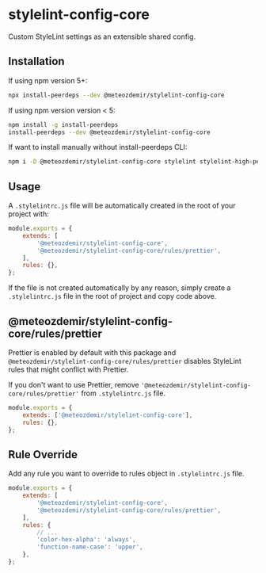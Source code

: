 # stylelint-config-core

Custom StyleLint settings as an extensible shared config.

## Installation

If using npm version 5+:

```bash
npx install-peerdeps --dev @meteozdemir/stylelint-config-core
```

If using npm version version < 5:

```bash
npm install -g install-peerdeps
install-peerdeps --dev @meteozdemir/stylelint-config-core
```

If want to install manually without install-peerdeps CLI:

```bash
npm i -D @meteozdemir/stylelint-config-core stylelint stylelint-high-performance-animation stylelint-order stylelint-prettier
```

## Usage

A `.stylelintrc.js` file will be automatically created in the root of your project with:

```javascript
module.exports = {
    extends: [
        '@meteozdemir/stylelint-config-core',
        '@meteozdemir/stylelint-config-core/rules/prettier',
    ],
    rules: {},
};
```

If the file is not created automatically by any reason, simply create a `.stylelintrc.js` file in the root of project and copy code above.

## @meteozdemir/stylelint-config-core/rules/prettier

Prettier is enabled by default with this package and `@meteozdemir/stylelint-config-core/rules/prettier` disables StyleLint rules that might conflict with Prettier.

If you don't want to use Prettier, remove `'@meteozdemir/stylelint-config-core/rules/prettier'` from `.stylelintrc.js` file.

```javascript
module.exports = {
    extends: ['@meteozdemir/stylelint-config-core'],
    rules: {},
};
```

## Rule Override

Add any rule you want to override to rules object in `.stylelintrc.js` file.

```javascript
module.exports = {
    extends: [
        '@meteozdemir/stylelint-config-core',
        '@meteozdemir/stylelint-config-core/rules/prettier',
    ],
    rules: {
        // ...
        'color-hex-alpha': 'always',
        'function-name-case': 'upper',
    },
};
```
